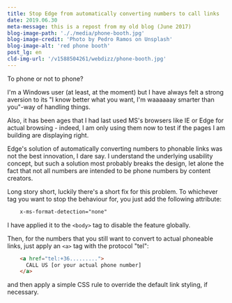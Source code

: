 ```yaml
---
title: Stop Edge from automatically converting numbers to call links
date: 2019.06.30
meta-message: this is a repost from my old blog (June 2017)
blog-image-path: '././media/phone-booth.jpg'
blog-image-credit: 'Photo by Pedro Ramos on Unsplash'
blog-image-alt: 'red phone booth'
post_lg: en
cld-img-url: '/v1588504261/webdizz/phone-booth.jpg'
---
```

To phone or not to phone?

I'm a Windows user (at least, at the moment) but I have always felt a strong aversion to its "I know better what you want, I'm waaaaaay smarter than you"-way of handling things.

Also, it has been ages that I had last used MS's browsers like IE or Edge for actual browsing - indeed, I am only using them now to test if the pages I am building are displaying right.

Edge's solution of automatically converting numbers to phonable links was not the best innovation, I dare say. I understand the underlying usability concept, but such a solution most probably breaks the design, let alone the fact that not all numbers are intended to be phone numbers by content creators.

Long story short, luckily there's a short fix for this problem. To whichever tag you want to stop the behaviour for, you just add the following attribute:

```html
    x-ms-format-detection="none"
```

I have applied it to the `<body>` tag to disable the feature globally.

Then, for the numbers that you still want to convert to actual phoneable links, just apply an `<a>` tag with the protocol "tel":

<!--     <a href="tel:+36.........">
      CALL US [or your actual phone number]
    </a> -->

```html
    <a href="tel:+36.........">
      CALL US [or your actual phone number]
    </a>
```
and then apply a simple CSS rule to override the default link styling, if necessary.
